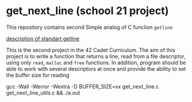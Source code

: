 # get_next_line (school 21 project)

This repository contains second Simple analog of C funclion ``getline``

[description of standart getline](https://man7.org/linux/man-pages/man3/getline.3.html)

This is the second project in the 42 Cadet Curriculum. The aim of this project is to write a function that returns a line, read from a file descriptor, using only ``read``, ``malloc`` and ``free`` functions. In addition, program should be able to work with several descriptors at once and provide the ability to set the buffer size for reading



gcc -Wall -Werror -Wextra -D BUFFER_SIZE=xx get_next_line.c get_next_line_utils.c && ./a.out


